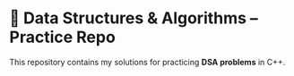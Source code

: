 # 📘 Data Structures & Algorithms – Practice Repo

This repository contains my solutions for practicing **DSA problems** in C++.


